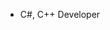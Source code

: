 - C#, C++ Developer
<!---
Averagethi/Averagethi is a ✨ special ✨ repository because its `README.md` (this file) appears on your GitHub profile.
You can click the Preview link to take a look at your changes.
--->
